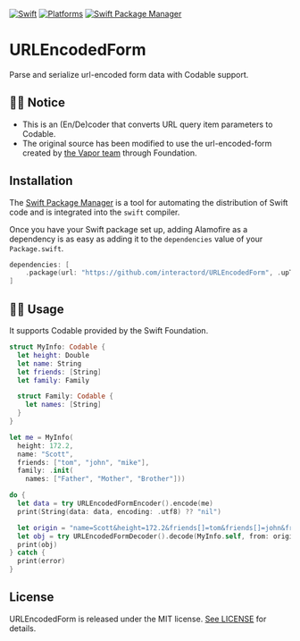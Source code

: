 [![Swift](https://img.shields.io/badge/Swift-5.8-orange?style=flat-square)](https://img.shields.io/badge/Swift-5.8-Orange?style=flat-square)
[![Platforms](https://img.shields.io/badge/Platforms-iOS-yellowgreen?style=flat-square)](https://img.shields.io/badge/Platforms-iOS-Green?style=flat-square)
[![Swift Package Manager](https://img.shields.io/badge/Swift_Package_Manager-compatible-orange?style=flat-square)](https://img.shields.io/badge/Swift_Package_Manager-compatible-orange?style=flat-square)

# URLEncodedForm
Parse and serialize url-encoded form data with Codable support.

## 🙏🏻 Notice
- This is an (En/De)coder that converts URL query item parameters to Codable.
- The original source has been modified to use the url-encoded-form created by [the Vapor team](https://github.com/vapor/url-encoded-form) through Foundation.

## Installation
The [Swift Package Manager](https://swift.org/package-manager/) is a tool for automating the distribution of Swift code and is integrated into the `swift` compiler. 

Once you have your Swift package set up, adding Alamofire as a dependency is as easy as adding it to the `dependencies` value of your `Package.swift`.

```swift
dependencies: [
    .package(url: "https://github.com/interactord/URLEncodedForm", .upToNextMajor(from: "1.0.0"))
]
```

## ✍🏻 Usage

It supports Codable provided by the Swift Foundation.

```swift
struct MyInfo: Codable {
  let height: Double
  let name: String
  let friends: [String]
  let family: Family

  struct Family: Codable {
    let names: [String]
  }
}

let me = MyInfo(
  height: 172.2,
  name: "Scott",
  friends: ["tom", "john", "mike"],
  family: .init(
    names: ["Father", "Mother", "Brother"]))

do {
  let data = try URLEncodedFormEncoder().encode(me)
  print(String(data: data, encoding: .utf8) ?? "nil")

  let origin = "name=Scott&height=172.2&friends[]=tom&friends[]=john&friends[]=mike&family[names][]=Father&family[names][]=Mother&family[names][]=Brother"
  let obj = try URLEncodedFormDecoder().decode(MyInfo.self, from: origin)
  print(obj)
} catch {
  print(error)
}
```

## License

URLEncodedForm is released under the MIT license. [See LICENSE](https://github.com/interactord/URLEncodedForm/blob/main/LICENSE) for details.



